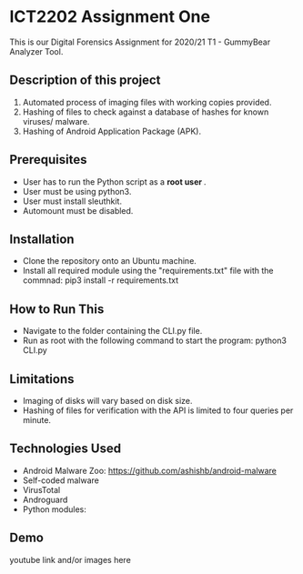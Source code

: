 ICT2202 Assignment One
=======
This is our Digital Forensics Assignment for 2020/21 T1 - GummyBear Analyzer Tool.

## Description of this project
1. Automated process of imaging files with working copies provided.
2. Hashing of files to check against a database of hashes for known viruses/ malware. 
3. Hashing of Android Application Package (APK).

## Prerequisites
- User has to run the Python script as a <b> root user </b>.
- User must be using python3.
- User must install sleuthkit.
- Automount must be disabled.

## Installation
- Clone the repository onto an Ubuntu machine. 
- Install all required module using the "requirements.txt" file with the commnad: pip3 install -r requirements.txt

## How to Run This
- Navigate to the folder containing the CLI.py file.
- Run as root with the following command to start the program: python3 CLI.py

## Limitations
- Imaging of disks will vary based on disk size.
- Hashing of files for verification with the API is limited to four queries per minute.

## Technologies Used
- Android Malware Zoo:
  https://github.com/ashishb/android-malware
- Self-coded malware
- VirusTotal
- Androguard
- Python modules: 

## Demo
youtube link and/or images here
